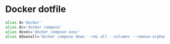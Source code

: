 # Docker dotfile

```sh
alias d='docker'
alias dc='docker compose'
alias dexec='docker compose exec'
alias ddownall='docker compose down --rmi all --volumes --remove-orphans'
```
